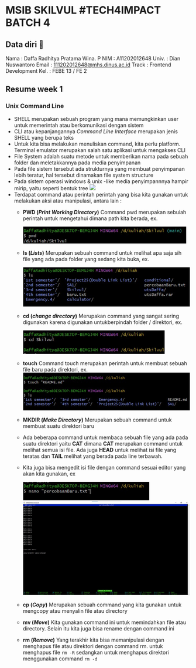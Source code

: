 ﻿
# MSIB SKILVUL #TECH4IMPACT BATCH 4

## Data diri  :rocket:
Nama		:	Daffa Radhitya Pratama Wina. P
NIM			:	A11202012648
Univ.		:	Dian Nuswantoro
Email		:	111202012648@mhs.dinus.ac.id
Track		: Frontend Development
Kel.		: FEBE 13 / FE 2

## Resume week 1
### Unix Command Line

 - SHELL merupakan sebuah program yang mana memungkinkan user untuk memerintah atau berkomunikasi dengan sistem
 - CLI atau kepanjangannya *Command Line Interface* merupakan jenis SHELL yang berupa teks
 - Untuk kita bisa melakukan menuliskan command, kita perlu platform. Terminal emulator merupakan salah satu aplikasi untuk mengakses CLI 
 - File System adalah suatu metode untuk memberikan nama pada sebuah folder dan meletakkannya pada media penyimpanan 
 - Pada file sistem tersebut ada strukturnya yang membuat penyimpanan lebih teratur, hal tersebut dinamakan file system structure
 - Pada sistem operasi windows & unix  -like media penyimpannnya hampir mirip, yaitu seperti bentuk tree 
**![](https://lh4.googleusercontent.com/8AB-1gsdCbkRUjTMT2ZDUd0Mgh_Zz9Xno-ZtMunzCs3d7PCf017A06D4iLS_C7MP73sWlujzdAREvirFp2NsWysbT0sOp83SCgo3GbJmHvW6_QwjW1T832c92xaTA6_BiFHHtgUiHM3C48AWBrDDPWD6coNMuggaj31eIKHqegtI5NBkSPVdxZnmBQIN8dTYpQeb)**
 - Terdapat command atau perintah perintah yang bisa kita gunakan untuk melakukan aksi atau manipulasi, antara lain :
	 - **PWD (*Print Working Directory*)** Command pwd merupakan sebuiah perintah untuk mengetahui dimana path kita berada, ex.

	  	![PWD command](pwd.jpg)

	 -  **ls (*Lists*)** Merupakan sebuah command untuk melihat apa saja sih file yang ada pada folder yang sedang kita buka, ex.

	 	![ls command](ls.jpg)
	 - **cd (*change directory*)** Merupakan command yang sangat sering digunakan karena digunakan untukberpindah folder / direktori, ex.

		![Tux, the Linux mascot](cd.jpg)
		
	- **touch** Command touch merupakan perintah untuk membuat sebuah file baru pada direktori, ex.
	![touch command](touch.jpg)

	- **MKDIR (*Make Directory*)** Merupakan sebuah command untuk membuat suatu direktori baru
	- Ada beberapa command untuk membaca sebuah file yang ada pada suatu direktori yaitu **CAT** dimana **CAT** merupakan command untuk melihat semua isi file. Ada juga **HEAD** untuk melihat isi file yang teratas dan **TAIL** melihat yang berada pada line terbawah.

	- Kita juga bisa mengedit isi file dengan command sesuai editor yang akan kita gunakan, ex

		![nano command](nano1.jpg) 
		![nano command](nano2.jpg)
	- **cp (*Copy*)** Merupakan sebuah command yang kita gunakan untuk mengcopy atau menyalin file atau directory
	- **mv (*Move*)** Kita gunakan command ini untuk memindahkan file atau directory. Selain itu kita juga bisa rename dengan command ini
	- **rm (*Remove*)** Yang terakhir kita bisa memanipulasi dengan menghapus file atau direktori dengan command rm. untuk menghapus file  `rm -R` sedangkan untuk menghapus direktori menggunakan command `rm -d`
	 


